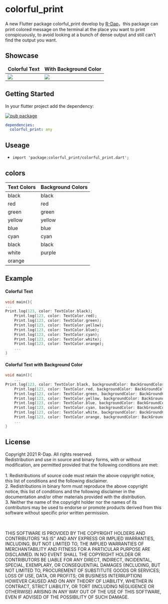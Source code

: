 # colorful_print

A new Flutter package colorful_print develop by [R-Dap](https://r-dap.com)，this package can print colored message on the terminal at the place you want to print conspicuously, to avoid looking at a bunch of dense output and still can't find the output you want.

## Showcase

<table>
	<thead>
		<td>
			<b>Colorful Text</b>
		</td>
		<td>
			<b>With Background Color</b>
		</td>
	</thead>
	<tr>
		<td>
			<img src="https://i.imgur.com/qW76WaU.png"/>
		</td>
		<td>
			<img src="https://i.imgur.com/HElTsNf.png"/> 
		</td>
	</tr>
</table>

## Getting Started
In your flutter project add the dependency:

[![pub package](https://img.shields.io/pub/v/colorful_print.svg)](https://pub.dev/packages/colorful_print)
```yaml
dependencies:
  colorful_print: any
```
## Useage
* `import 'package:colorful_print/colorful_print.dart';`
## colors

Text Colors  | Background Colors
------------- | -------------
black  | black
red  | red
green  | green
yellow  | yellow 
blue  | blue
cyan | cyan
black  | black
white | purple
orange  | 

## Example
#### Colorful Text
```dart
void main(){
...
Print.log(123, color: TextColor.black);
    Print.log(123, color: TextColor.red);
    Print.log(123, color: TextColor.green);
    Print.log(123, color: TextColor.yellow);
    Print.log(123, color: TextColor.blue);
    Print.log(123, color: TextColor.cyan);
    Print.log(123, color: TextColor.white);
    Print.log(123, color: TextColor.orange);
    ...
}
```
#### Colorful Text with Background Color
```dart
void main(){
    ...
Print.log(123, color: TextColor.black, backgroundColor: BackGroundColor.purple);
    Print.log(123, color: TextColor.red, backgroundColor: BackGroundColor.white);
    Print.log(123, color: TextColor.green, backgroundColor: BackGroundColor.cyan);
    Print.log(123, color: TextColor.yellow, backgroundColor: BackGroundColor.blue);
    Print.log(123, color: TextColor.blue, backgroundColor: BackGroundColor.yellow);
    Print.log(123, color: TextColor.cyan, backgroundColor: BackGroundColor.green);
    Print.log(123, color: TextColor.white, backgroundColor: BackGroundColor.red);
    Print.log(123, color: TextColor.orange, backgroundColor: BackGroundColor.black);
    ...
}
```
## License

Copyright 2021  R-Dap. All rights reserved.<br>
Redistribution and use in source and binary forms, with or without modification, are permitted provided that the following conditions are met:<br>
<br>1. Redistributions of source code must retain the above copyright notice, this list of conditions and the following disclaimer.
<br>2. Redistributions in binary form must reproduce the above copyright notice, this list of conditions and the following disclaimer in the documentation and/or other materials provided with the distribution.
<br>3. Neither the name of the copyright holder nor the names of its contributors may be used to endorse or promote products derived from this software without specific prior written permission.

<br><br>THIS SOFTWARE IS PROVIDED BY THE COPYRIGHT HOLDERS AND CONTRIBUTORS "AS IS" AND ANY EXPRESS OR IMPLIED WARRANTIES, INCLUDING, BUT NOT LIMITED TO, THE IMPLIED WARRANTIES OF MERCHANTABILITY AND FITNESS FOR A PARTICULAR PURPOSE ARE DISCLAIMED. IN NO EVENT SHALL THE COPYRIGHT HOLDER OR CONTRIBUTORS BE LIABLE FOR ANY DIRECT, INDIRECT, INCIDENTAL, SPECIAL, EXEMPLARY, OR CONSEQUENTIAL DAMAGES (INCLUDING, BUT NOT LIMITED TO, PROCUREMENT OF SUBSTITUTE GOODS OR SERVICES; LOSS OF USE, DATA, OR PROFITS; OR BUSINESS INTERRUPTION) HOWEVER CAUSED AND ON ANY THEORY OF LIABILITY, WHETHER IN CONTRACT, STRICT LIABILITY, OR TORT (INCLUDING NEGLIGENCE OR OTHERWISE) ARISING IN ANY WAY OUT OF THE USE OF THIS SOFTWARE, EVEN IF ADVISED OF THE POSSIBILITY OF SUCH DAMAGE.

